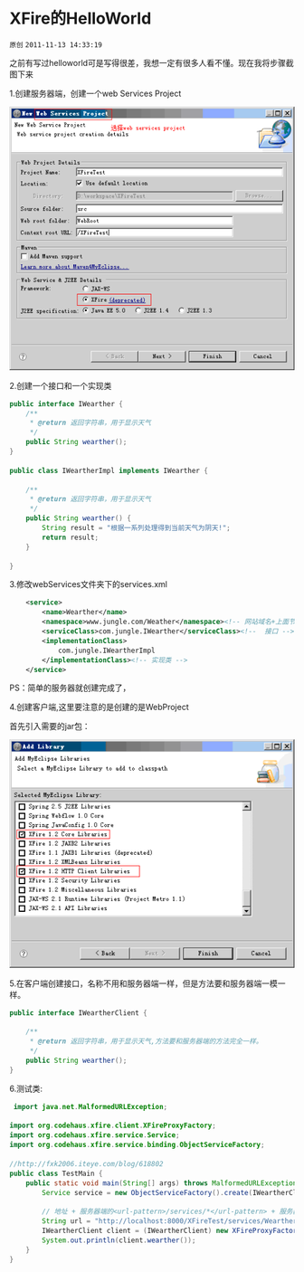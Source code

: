 # XFire的HelloWorld

`原创` `2011-11-13 14:33:19`

之前有写过helloworld可是写得很差，我想一定有很多人看不懂。现在我将步骤截图下来

1.创建服务器端，创建一个web Services Project

![](./11.png)

2.创建一个接口和一个实现类

```java
public interface IWearther {
    /**
     * @return 返回字符串，用于显示天气
     */
    public String wearther();
}

public class IWeartherImpl implements IWearther {

    /**
     * @return 返回字符串，用于显示天气
     */
    public String wearther() {
        String result = "根据一系列处理得到当前天气为阴天!";
        return result;
    }

}
```

3.修改webServices文件夹下的services.xml

```xml
    <service>
        <name>Wearther</name>
        <namespace>www.jungle.com/Weather</namespace><!-- 网站域名+上面节点name -->
        <serviceClass>com.jungle.IWearther</serviceClass><!--  接口 -->
        <implementationClass>
            com.jungle.IWeartherImpl
        </implementationClass><!-- 实现类 -->
    </service>
```

PS：简单的服务器就创建完成了，


4.创建客户端,这里要注意的是创建的是WebProject

首先引入需要的jar包：

![](./12.png)

5.在客户端创建接口，名称不用和服务器端一样，但是方法要和服务器端一模一样。

```java
public interface IWeartherClient {
    
    /**
     * @return 返回字符串，用于显示天气,方法要和服务器端的方法完全一样。
     */
    public String wearther();
}
```

6.测试类:

```java
 import java.net.MalformedURLException;
 
import org.codehaus.xfire.client.XFireProxyFactory;
import org.codehaus.xfire.service.Service;
import org.codehaus.xfire.service.binding.ObjectServiceFactory;
 
//http://fxk2006.iteye.com/blog/618802
public class TestMain {
    public static void main(String[] args) throws MalformedURLException {
        Service service = new ObjectServiceFactory().create(IWeartherClient.class);
 
        // 地址 + 服务器端的<url-pattern>/services/*</url-pattern> + 服务器端的services.xml中的<name>Wearther</name>
        String url = "http://localhost:8000/XFireTest/services/Wearther";
        IWeartherClient client = (IWeartherClient) new XFireProxyFactory().create(service, url);// 得到本地的接口
        System.out.println(client.wearther());
    }
}
```
 